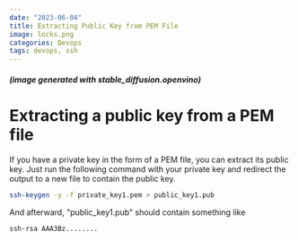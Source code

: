 ```yaml
---
date: "2023-06-04"
title: Extracting Public Key from PEM File
image: locks.png
categories: Devops
tags: devops, ssh
---
```

##### (image generated with stable_diffusion.openvino)

# Extracting a public key from a PEM file

If you have a private key in the form of a PEM file, you can extract its public key. Just run the following command with your private key and redirect the output to a new file to contain the public key.

```bash
ssh-keygen -y -f private_key1.pem > public_key1.pub
```

And afterward, "public_key1.pub" should contain something like
```
ssh-rsa AAA3Bz........
```